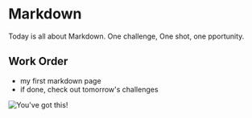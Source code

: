 # Markdown

Today is all about Markdown. One challenge, One shot, one pportunity.

## Work Order

- my first markdown page
- if done, check out tomorrow's challenges


![You've got this!](https://media.giphy.com/media/xT9IgL9zV7XSfptIPK/giphy.gif)
